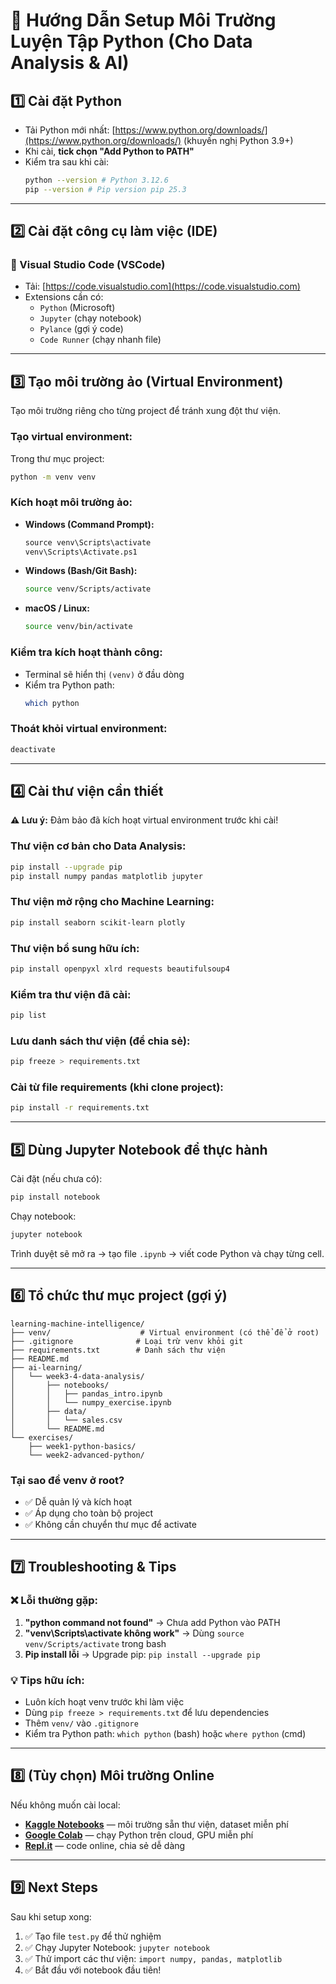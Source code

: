 # 🧰 Hướng Dẫn Setup Môi Trường Luyện Tập Python (Cho Data Analysis & AI)

## 1️⃣ Cài đặt Python
- Tải Python mới nhất: [https://www.python.org/downloads/](https://www.python.org/downloads/) (khuyến nghị Python 3.9+)
- Khi cài, **tick chọn "Add Python to PATH"**
- Kiểm tra sau khi cài:
  ```bash
  python --version # Python 3.12.6
  pip --version # Pip version pip 25.3
  ```

---

## 2️⃣ Cài đặt công cụ làm việc (IDE)

### 🔹 Visual Studio Code (VSCode)
- Tải: [https://code.visualstudio.com](https://code.visualstudio.com)
- Extensions cần có:
  - `Python` (Microsoft)
  - `Jupyter` (chạy notebook)
  - `Pylance` (gợi ý code)
  - `Code Runner` (chạy nhanh file)

---

## 3️⃣ Tạo môi trường ảo (Virtual Environment)
Tạo môi trường riêng cho từng project để tránh xung đột thư viện.

### Tạo virtual environment:
Trong thư mục project:
```bash
python -m venv venv
```

### Kích hoạt môi trường ảo:
- **Windows (Command Prompt):**
  ```cmd
  source venv\Scripts\activate
  venv\Scripts\Activate.ps1
  ```
- **Windows (Bash/Git Bash):**
  ```bash
  source venv/Scripts/activate
  ```
- **macOS / Linux:**
  ```bash
  source venv/bin/activate
  ```

### Kiểm tra kích hoạt thành công:
- Terminal sẽ hiển thị `(venv)` ở đầu dòng
- Kiểm tra Python path:
  ```bash
  which python
  ```

### Thoát khỏi virtual environment:
```bash
deactivate
```

---

## 4️⃣ Cài thư viện cần thiết
**⚠️ Lưu ý:** Đảm bảo đã kích hoạt virtual environment trước khi cài!

### Thư viện cơ bản cho Data Analysis:
```bash
pip install --upgrade pip
pip install numpy pandas matplotlib jupyter
```

### Thư viện mở rộng cho Machine Learning:
```bash
pip install seaborn scikit-learn plotly
```

### Thư viện bổ sung hữu ích:
```bash
pip install openpyxl xlrd requests beautifulsoup4
```

### Kiểm tra thư viện đã cài:
```bash
pip list
```

### Lưu danh sách thư viện (để chia sẻ):
```bash
pip freeze > requirements.txt
```

### Cài từ file requirements (khi clone project):
```bash
pip install -r requirements.txt
```

---

## 5️⃣ Dùng Jupyter Notebook để thực hành
Cài đặt (nếu chưa có):
```bash
pip install notebook
```

Chạy notebook:
```bash
jupyter notebook
```

Trình duyệt sẽ mở ra → tạo file `.ipynb` → viết code Python và chạy từng cell.

---

## 6️⃣ Tổ chức thư mục project (gợi ý)
```
learning-machine-intelligence/
├── venv/                    # Virtual environment (có thể để ở root)
├── .gitignore              # Loại trừ venv khỏi git
├── requirements.txt        # Danh sách thư viện
├── README.md
├── ai-learning/
│   └── week3-4-data-analysis/
│       ├── notebooks/
│       │   ├── pandas_intro.ipynb
│       │   └── numpy_exercise.ipynb
│       ├── data/
│       │   └── sales.csv
│       └── README.md
└── exercises/
    ├── week1-python-basics/
    └── week2-advanced-python/
```

### Tại sao để venv ở root?
- ✅ Dễ quản lý và kích hoạt
- ✅ Áp dụng cho toàn bộ project
- ✅ Không cần chuyển thư mục để activate

---

## 7️⃣ Troubleshooting & Tips

### ❌ Lỗi thường gặp:
1. **"python command not found"** → Chưa add Python vào PATH
2. **"venv\Scripts\activate không work"** → Dùng `source venv/Scripts/activate` trong bash
3. **Pip install lỗi** → Upgrade pip: `pip install --upgrade pip`

### 💡 Tips hữu ích:
- Luôn kích hoạt venv trước khi làm việc
- Dùng `pip freeze > requirements.txt` để lưu dependencies
- Thêm `venv/` vào `.gitignore`
- Kiểm tra Python path: `which python` (bash) hoặc `where python` (cmd)

---

## 8️⃣ (Tùy chọn) Môi trường Online
Nếu không muốn cài local:
- **[Kaggle Notebooks](https://www.kaggle.com/code)** — môi trường sẵn thư viện, dataset miễn phí
- **[Google Colab](https://colab.research.google.com)** — chạy Python trên cloud, GPU miễn phí
- **[Repl.it](https://replit.com)** — code online, chia sẻ dễ dàng

---

## 9️⃣ Next Steps
Sau khi setup xong:
1. ✅ Tạo file `test.py` để thử nghiệm
2. ✅ Chạy Jupyter Notebook: `jupyter notebook`
3. ✅ Thử import các thư viện: `import numpy, pandas, matplotlib`
4. ✅ Bắt đầu với notebook đầu tiên!

